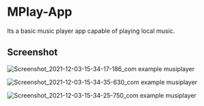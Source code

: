 # MPlay-App
Its a basic music player app capable of playing local music.
## Screenshot

![Screenshot_2021-12-03-15-34-17-186_com example musiplayer](https://user-images.githubusercontent.com/67891339/144585376-6124ac43-69cf-4926-9883-9ff1fc5ab0d0.jpg)
 
 
![Screenshot_2021-12-03-15-34-35-630_com example musiplayer](https://user-images.githubusercontent.com/67891339/144585640-71be58d7-b842-443b-bdff-777676f19726.jpg)
 
 
![Screenshot_2021-12-03-15-34-25-750_com example musiplayer](https://user-images.githubusercontent.com/67891339/144585717-5b87a58a-b14e-4953-a7b3-5a2bf8092ac3.jpg)
 
